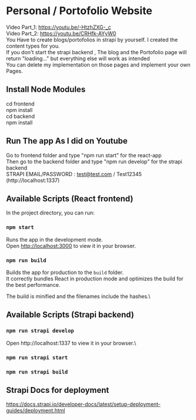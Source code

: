 # Personal / Portofolio Website
Video Part_1: https://youtu.be/-HtzhZXG-_c \
Video Part_2: https://youtu.be/CRHfk-AYyW0 \
You Have to create blogs/portofolios in strapi by yourself. I created the content types for you. \
If you don't start the strapi backend , The blog and the Portofolio page will return "loading..."  but everything else will work as intended\
You can delete my implementation on those pages and implement your own Pages.

## Install Node Modules
cd frontend\
npm install\
cd backend\
npm install


## Run The app As I did on Youtube
Go to frontend folder and type "npm run start" for the react-app\
Then go to the backend folder and type "npm run develop" for the strapi backend\
STRAPI EMAIL/PASSWORD : test@test.com / Test12345 (http://localhost:1337) 

## Available Scripts (React frontend)
In the project directory, you can run:

### `npm start`

Runs the app in the development mode.\
Open [http://localhost:3000](http://localhost:3000) to view it in your browser.

### `npm run build`

Builds the app for production to the `build` folder.\
It correctly bundles React in production mode and optimizes the build for the best performance.

The build is minified and the filenames include the hashes.\

## Available Scripts (Strapi backend)
### `npm run strapi develop`
Open http://localhost:1337 to view it in your browser.\
### `npm run strapi start`
### `npm run strapi build`

## Strapi Docs for deployment
https://docs.strapi.io/developer-docs/latest/setup-deployment-guides/deployment.html
